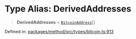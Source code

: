 # Type Alias: DerivedAddresses

> **DerivedAddresses** = [`BitcoinAddress`](BitcoinAddress.md)[]

Defined in: [packages/method/src/types/bitcoin.ts:913](https://github.com/dcdpr/did-btcr2-js/blob/4a717493e735221d072999f212891939f4de3f23/packages/method/src/types/bitcoin.ts#L913)
